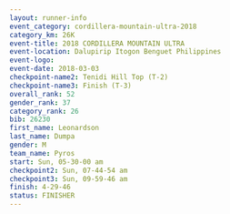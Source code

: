 ```yaml
---
layout: runner-info 
event_category: cordillera-mountain-ultra-2018 
category_km: 26K 
event-title: 2018 CORDILLERA MOUNTAIN ULTRA 
event-location: Dalupirip Itogon Benguet Philippines 
event-logo: 
event-date: 2018-03-03 
checkpoint-name2: Tenidi Hill Top (T-2) 
checkpoint-name3: Finish (T-3) 
overall_rank: 52
gender_rank: 37
category_rank: 26
bib: 26230
first_name: Leonardson
last_name: Dumpa
gender: M
team_name: Pyros
start: Sun, 05-30-00 am
checkpoint2: Sun, 07-44-54 am
checkpoint3: Sun, 09-59-46 am
finish: 4-29-46
status: FINISHER
---
```

